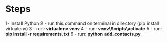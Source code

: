# Steps

1- Install Python
2 - run this command on terminal in directory (pip install virtualenv)
3 - run: **virtualenv venv**
4 - run: **venv\Scripts\activate**
5 - run: **pip install -r requirements.txt**
6 - run: **python add_contacts.py**

